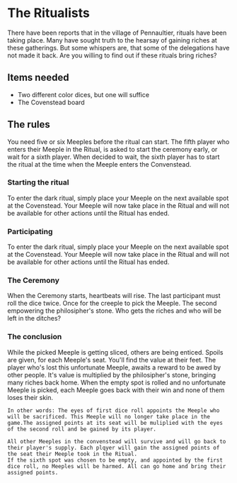 # The Ritualists
There have been reports that in the village of Pennaultier, rituals have been taking place. Many have sought truth to the hearsay of gaining riches at these gatherings. But some whispers are, that some of the delegations have not made it back. Are you willing to find out if these rituals bring riches?

## Items needed
- Two different color dices, but one will suffice
- The Covenstead board

## The rules
You need five or six Meeples before the ritual can start. The fifth player who enters their Meeple in the Ritual, is asked to start the ceremony early, or wait for a sixth player. When decided to wait, the sixth player has to start the ritual at the time when the Meeple enters the Convenstead.

### Starting the ritual
To enter the dark ritual, simply place your Meeple on the next available spot at the Covenstead. Your Meeple will now take place in the Ritual and will not be available for other actions until the Ritual has ended.

### Participating
To enter the dark ritual, simply place your Meeple on the next available spot at the Covenstead. Your Meeple will now take place in the Ritual and will not be available for other actions until the Ritual has ended.


### The Ceremony
When the Ceremony starts, heartbeats will rise. The last participant must roll the dice twice. Once for the creeple to pick the Meeple. The second empowering the philosipher's stone. 
Who gets the riches and who will be left in the ditches?


### The conclusion
While the picked Meeple is getting sliced, others are being enticed. Spoils are given, for each Meeple's seat. You'll find the value at their feet. The player who's lost this unfortunate Meeple, awaits a reward to be awed by other people. It's value is multiplied by the philosipher's stone, bringing many riches back home.
When the empty spot is rolled and no unfortunate Meeple is picked, each Meeple goes back with their win and none of them loses their skin.

```
In other words: The eyes of first dice roll appoints the Meeple who will be sacrificed. This Meeple will no longer take place in the game.The assigned points at its seat will be muliplied with the eyes of the second roll and be gained by its player. 

All other Meeples in the convenstead will survive and will go back to their player's supply. Each plqyer will gain the assigned points of the seat their Meeple took in the Ritual.
If the sixth spot was chosen to be empty, and appointed by the first dice roll, no Meeples will be harmed. All can go home and bring their assigned points.
```

